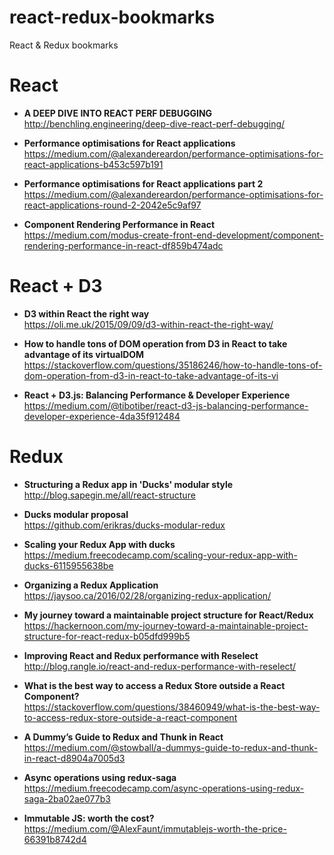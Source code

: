 # react-redux-bookmarks
React &amp; Redux bookmarks

# React

- **A DEEP DIVE INTO REACT PERF DEBUGGING**  
  http://benchling.engineering/deep-dive-react-perf-debugging/ 

- **Performance optimisations for React applications**  
  https://medium.com/@alexandereardon/performance-optimisations-for-react-applications-b453c597b191

- **Performance optimisations for React applications part 2**  
  https://medium.com/@alexandereardon/performance-optimisations-for-react-applications-round-2-2042e5c9af97

- **Component Rendering Performance in React**  
  https://medium.com/modus-create-front-end-development/component-rendering-performance-in-react-df859b474adc

# React + D3

- **D3 within React the right way**  
  https://oli.me.uk/2015/09/09/d3-within-react-the-right-way/

- **How to handle tons of DOM operation from D3 in React to take advantage of its virtualDOM**  
  https://stackoverflow.com/questions/35186246/how-to-handle-tons-of-dom-operation-from-d3-in-react-to-take-advantage-of-its-vi

- **React + D3.js: Balancing Performance & Developer Experience**  
  https://medium.com/@tibotiber/react-d3-js-balancing-performance-developer-experience-4da35f912484




# Redux

- **Structuring a Redux app in 'Ducks' modular style**  
  http://blog.sapegin.me/all/react-structure

- **Ducks modular proposal**  
  https://github.com/erikras/ducks-modular-redux
  
- **Scaling your Redux App with ducks**  
  https://medium.freecodecamp.com/scaling-your-redux-app-with-ducks-6115955638be
  
- **Organizing a Redux Application**  
  https://jaysoo.ca/2016/02/28/organizing-redux-application/

- **My journey toward a maintainable project structure for React/Redux**  
  https://hackernoon.com/my-journey-toward-a-maintainable-project-structure-for-react-redux-b05dfd999b5
  
- **Improving React and Redux performance with Reselect**  
  http://blog.rangle.io/react-and-redux-performance-with-reselect/

- **What is the best way to access a Redux Store outside a React Component?**  
  https://stackoverflow.com/questions/38460949/what-is-the-best-way-to-access-redux-store-outside-a-react-component

- **A Dummy’s Guide to Redux and Thunk in React**  
  https://medium.com/@stowball/a-dummys-guide-to-redux-and-thunk-in-react-d8904a7005d3

- **Async operations using redux-saga**  
  https://medium.freecodecamp.com/async-operations-using-redux-saga-2ba02ae077b3

- **Immutable JS: worth the cost?**  
  https://medium.com/@AlexFaunt/immutablejs-worth-the-price-66391b8742d4
 
 
  
 
